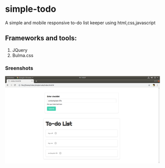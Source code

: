 # simple-todo
A simple and mobile responsive to-do list keeper using html,css,javascript
## Frameworks and tools:
1. JQuery
2. Bulma.css
### Sreenshots
![Alt text](todo.png?raw=true "Title")
